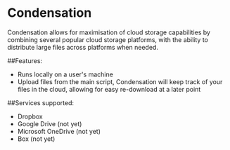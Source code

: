 Condensation
============

Condensation allows for maximisation of cloud storage capabilities by combining several popular cloud storage platforms, with the ability to distribute large files across platforms when needed.

##Features:

* Runs locally on a user's machine
* Upload files from the main script, Condensation will keep track of your files in the cloud, allowing for easy re-download at a later point

##Services supported:

* Dropbox
* Google Drive (not yet)
* Microsoft OneDrive (not yet)
* Box (not yet)
